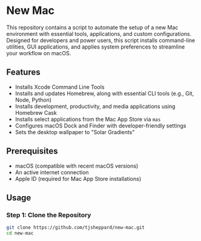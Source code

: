 # New Mac

This repository contains a script to automate the setup of a new Mac environment with essential tools, applications, and custom configurations. Designed for developers and power users, this script installs command-line utilities, GUI applications, and applies system preferences to streamline your workflow on macOS.

## Features

- Installs Xcode Command Line Tools
- Installs and updates Homebrew, along with essential CLI tools (e.g., Git, Node, Python)
- Installs development, productivity, and media applications using Homebrew Cask
- Installs select applications from the Mac App Store via `mas`
- Configures macOS Dock and Finder with developer-friendly settings
- Sets the desktop wallpaper to "Solar Gradients"

## Prerequisites

- macOS (compatible with recent macOS versions)
- An active internet connection
- Apple ID (required for Mac App Store installations)

## Usage

### Step 1: Clone the Repository

```bash
git clone https://github.com/tjsheppard/new-mac.git
cd new-mac